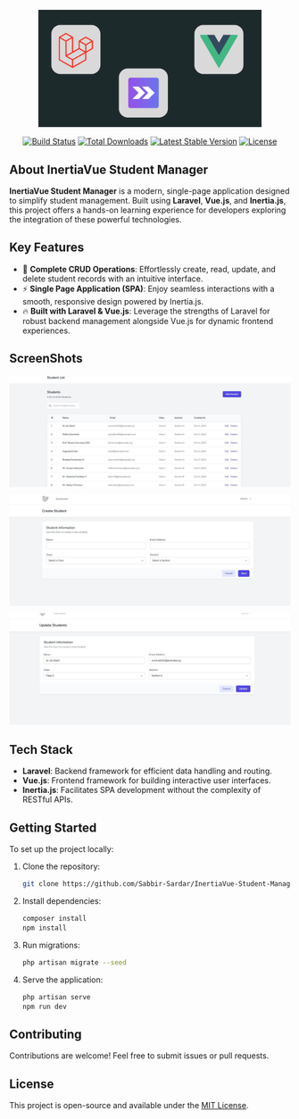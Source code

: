 <p align="center"><a href="https://laravel.com" target="_blank"><img src="public\image\banner1.png" width="400" alt="Laravel Logo"></a></p>

<p align="center">
<a href="https://github.com/laravel/framework/actions"><img src="https://github.com/laravel/framework/workflows/tests/badge.svg" alt="Build Status"></a>
<a href="https://packagist.org/packages/laravel/framework"><img src="https://img.shields.io/packagist/dt/laravel/framework" alt="Total Downloads"></a>
<a href="https://packagist.org/packages/laravel/framework"><img src="https://img.shields.io/packagist/v/laravel/framework" alt="Latest Stable Version"></a>
<a href="https://packagist.org/packages/laravel/framework"><img src="https://img.shields.io/packagist/l/laravel/framework" alt="License"></a>
</p>

## About InertiaVue Student Manager

**InertiaVue Student Manager** is a modern, single-page application designed to simplify student management. Built using **Laravel**, **Vue.js**, and **Inertia.js**, this project offers a hands-on learning experience for developers exploring the integration of these powerful technologies.

## Key Features

-   📝 **Complete CRUD Operations**: Effortlessly create, read, update, and delete student records with an intuitive interface.
-   ⚡ **Single Page Application (SPA)**: Enjoy seamless interactions with a smooth, responsive design powered by Inertia.js.
-   🔥 **Built with Laravel & Vue.js**: Leverage the strengths of Laravel for robust backend management alongside Vue.js for dynamic frontend experiences.

## ScreenShots

<div style="display: flex; flex-direction: column; align-items: center; gap: 10px;">
  <div style="width: 100%; max-width: 600px; box-sizing: border-box;">
    <img src="public\image\list.JPG" style="width: 100%; height: auto; max-height: 200px; object-fit: cover;">
  </div>
  <div style="width: 100%; max-width: 600px; box-sizing: border-box;">
    <img src="public\image\create.JPG" style="width: 100%; height: auto; max-height: 200px; object-fit: cover;">
  </div>
  <div style="width: 100%; max-width: 600px; box-sizing: border-box;">
    <img src="public\image\update.JPG" style="width: 100%; height: auto; max-height: 200px; object-fit: cover;">
  </div>
</div>

## Tech Stack

-   **Laravel**: Backend framework for efficient data handling and routing.
-   **Vue.js**: Frontend framework for building interactive user interfaces.
-   **Inertia.js**: Facilitates SPA development without the complexity of RESTful APIs.

## Getting Started

To set up the project locally:

1. Clone the repository:
    ```bash
    git clone https://github.com/Sabbir-Sardar/InertiaVue-Student-Manager
    ```
2. Install dependencies:
    ```bash
    composer install
    npm install
    ```
3. Run migrations:
    ```bash
    php artisan migrate --seed
    ```
4. Serve the application:
    ```bash
    php artisan serve
    npm run dev
    ```

## Contributing

Contributions are welcome! Feel free to submit issues or pull requests.

## License

This project is open-source and available under the [MIT License](https://opensource.org/licenses/MIT).
